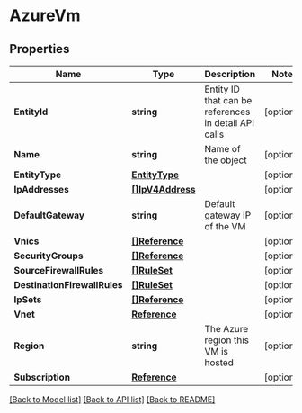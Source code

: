 # AzureVm

## Properties

Name | Type | Description | Notes
------------ | ------------- | ------------- | -------------
**EntityId** | **string** | Entity ID that can be references in detail API calls | [optional] 
**Name** | **string** | Name of the object | [optional] 
**EntityType** | [**EntityType**](EntityType.md) |  | [optional] 
**IpAddresses** | [**[]IpV4Address**](IpV4Address.md) |  | [optional] 
**DefaultGateway** | **string** | Default gateway IP of the VM | [optional] 
**Vnics** | [**[]Reference**](Reference.md) |  | [optional] 
**SecurityGroups** | [**[]Reference**](Reference.md) |  | [optional] 
**SourceFirewallRules** | [**[]RuleSet**](RuleSet.md) |  | [optional] 
**DestinationFirewallRules** | [**[]RuleSet**](RuleSet.md) |  | [optional] 
**IpSets** | [**[]Reference**](Reference.md) |  | [optional] 
**Vnet** | [**Reference**](Reference.md) |  | [optional] 
**Region** | **string** | The Azure region this VM is hosted | [optional] 
**Subscription** | [**Reference**](Reference.md) |  | [optional] 

[[Back to Model list]](../README.md#documentation-for-models) [[Back to API list]](../README.md#documentation-for-api-endpoints) [[Back to README]](../README.md)


